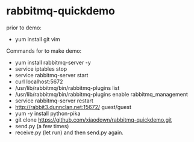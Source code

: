 rabbitmq-quickdemo
==================

prior to demo:

 * yum install git vim 

Commands for to make demo:

 * yum install rabbitmq-server -y
 * service iptables stop
 * service rabbitmq-server start
 * curl localhost:5672
 * /usr/lib/rabbitmq/bin/rabbitmq-plugins list
 * /usr/lib/rabbitmq/bin/rabbitmq-plugins enable rabbitmq_management
 * service rabbitmq-server restart
 * http://rabbit3.dunnclan.net:15672/ guest/guest
 * yum -y install python-pika
 * git clone https://github.com/xiaodown/rabbitmq-quickdemo.git
 * send.py (a few times)
 * receive.py (let run) and then send.py again.

